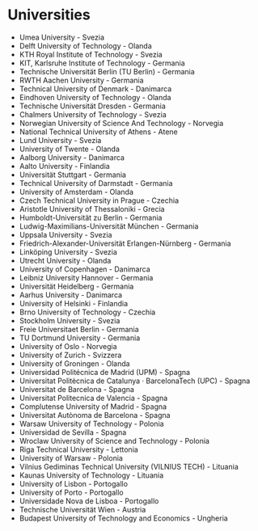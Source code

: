 # Universities
* Umea University - Svezia
* Delft University of Technology - Olanda
* KTH Royal Institute of Technology - Svezia
* KIT, Karlsruhe Institute of Technology - Germania
* Technische Universität Berlin (TU Berlin) - Germania
* RWTH Aachen University - Germania
* Technical University of Denmark - Danimarca
* Eindhoven University of Technology - Olanda
* Technische Universität Dresden - Germania
* Chalmers University of Technology - Svezia
* Norwegian University of Science And Technology - Norvegia
* National Technical University of Athens - Atene
* Lund University - Svezia
* University of Twente - Olanda
* Aalborg University - Danimarca
* Aalto University - Finlandia
* Universität Stuttgart - Germania
* Technical University of Darmstadt - Germania
* University of Amsterdam - Olanda
* Czech Technical University in Prague - Czechia
* Aristotle University of Thessaloniki - Grecia
* Humboldt-Universität zu Berlin - Germania
* Ludwig-Maximilians-Universität München - Germania
* Uppsala University - Svezia
* Friedrich-Alexander-Universität Erlangen-Nürnberg - Germania
* Linköping University - Svezia
* Utrecht University - Olanda
* University of Copenhagen - Danimarca
* Leibniz University Hannover - Germania
* Universität Heidelberg - Germania
* Aarhus University - Danimarca
* University of Helsinki - Finlandia
* Brno University of Technology - Czechia
* Stockholm University - Svezia
* Freie Universitaet Berlin - Germania
* TU Dortmund University - Germania
* University of Oslo - Norvegia
* University of Zurich - Svizzera
* University of Groningen - Olanda
* Universidad Politécnica de Madrid (UPM) - Spagna
* Universitat Politècnica de Catalunya · BarcelonaTech (UPC) - Spagna
* Universitat de Barcelona - Spagna
* Universitat Politecnica de Valencia - Spagna
* Complutense University of Madrid - Spagna
* Universitat Autònoma de Barcelona - Spagna
* Warsaw University of Technology - Polonia
* Universidad de Sevilla - Spagna
* Wroclaw University of Science and Technology - Polonia
* Riga Technical University - Lettonia
*  University of Warsaw - Polonia
*  Vilnius Gediminas Technical University (VILNIUS TECH) - Lituania
*  Kaunas University of Technology - Lituania
*  University of Lisbon - Portogallo
*  University of Porto - Portogallo
*  Universidade Nova de Lisboa - Portogallo
*  Technische Universität Wien - Austria
*  Budapest University of Technology and Economics - Ungheria
